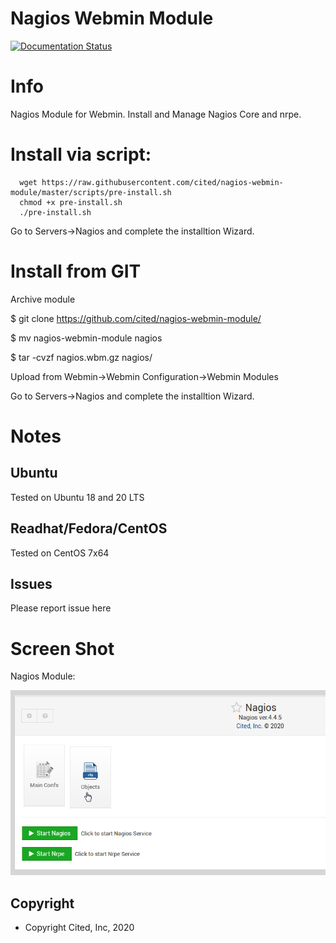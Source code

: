 
# Nagios Webmin Module

[![Documentation Status](https://readthedocs.org/projects/nagios-webmin-module/badge/?version=latest)](https://nagios-module.citedcorp.com/en/latest/?badge=latest)

# Info
Nagios Module for Webmin.  Install and Manage Nagios Core and nrpe.

# Install via script:

      wget https://raw.githubusercontent.com/cited/nagios-webmin-module/master/scripts/pre-install.sh
      chmod +x pre-install.sh
      ./pre-install.sh

Go to Servers->Nagios and complete the installtion Wizard.

# Install from GIT
Archive module

$ git clone https://github.com/cited/nagios-webmin-module/

$ mv nagios-webmin-module nagios

$ tar -cvzf nagios.wbm.gz nagios/

Upload from Webmin->Webmin Configuration->Webmin Modules

Go to Servers->Nagios and complete the installtion Wizard.

# Notes

## **Ubuntu**
Tested on Ubuntu 18 and 20 LTS

## **Readhat/Fedora/CentOS**
Tested on CentOS 7x64

## **Issues**
Please report issue here

# Screen Shot

Nagios Module:

![Nagios](docs/_static/nagios-main.png)

Copyright
---------

* Copyright Cited, Inc, 2020
